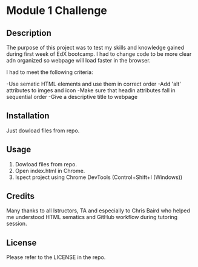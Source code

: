 # Module 1 Challenge

## Description

The purpose of this project was to test my skills and knowledge gained during first week of EdX bootcamp. I had to change code to be more clear adn organized so webpage will load faster in the browser.

I had to meet the following criteria:

-Use sematic HTML elements and use them in correct order
-Add 'alt' attributes to imges and icon
-Make sure that headin attributes fall in sequential order
-Give a descriptive title to webpage

## Installation

Just dowload files from repo.

## Usage

1. Dowload files from repo.
2. Open index.html in Chrome.
3. Ispect project using Chrome DevTools (Control+Shift+I (Windows))

## Credits

Many thanks to all Istructors, TA and especially to Chris Baird who helped me understood HTML sematics and GitHub workflow during tutoring session.

## License

Please refer to the LICENSE in the repo.
